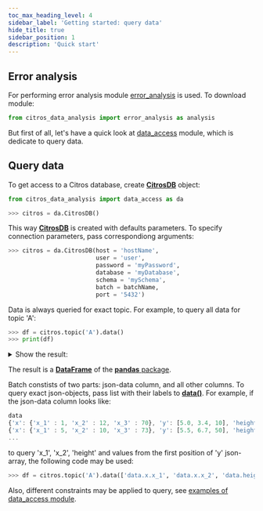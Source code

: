 ```yaml
---
toc_max_heading_level: 4
sidebar_label: 'Getting started: query data'
hide_title: true
sidebar_position: 1
description: 'Quick start'
---
```

## Error analysis

For performing error analysis module [error_analysis](../documentation/error_analysis/citros_data.md) is used. To download module:

```python
from citros_data_analysis import error_analysis as analysis
```

But first of all, let's have a quick look at [data_access](../documentation/data_access/citros_db.md) module, which is dedicate to query data.

## Query data

To get access to a Citros database, create [**CitrosDB**](../documentation/data_access/citros_db.md#citros_data_analysis.data_access.citros_db.CitrosDB) object:

```python
from citros_data_analysis import data_access as da

>>> citros = da.CitrosDB()
```
This way [**CitrosDB**](../documentation/data_access/citros_db.md#citros_data_analysis.data_access.citros_db.CitrosDB) is created with defaults parameters. To specify connection parameters, pass correspondiong arguments:

```python
>>> citros = da.CitrosDB(host = 'hostName',
                         user = 'user',
                         password = 'myPassword',
                         database = 'myDatabase',
                         schema = 'mySchema',
                         batch = batchName,
                         port = '5432')
```

Data is always queried for exact topic. For example, to query all data for topic 'A':

```python
>>> df = citros.topic('A').data()
>>> print(df)
```
<details>
    <summary>Show the result:</summary>

||sid	|rid	|time	|topic	|type	|data.x.x_1	|data.x.x_2	|data.x.x_3	|data.time	|data.time	|data.y
|--|--|--|--|--|--|--|--|--|--|--|--|
0	|3	|0	|105036927	|A	|a	|-0.080	|-0.002	|17.70	|0.3	|0.3	|[2, 28, 45]
1	|1	|0	|312751159	|A	|a	|0.000	|0.080	|154.47	|10.0	|10.0	|[15, 41, 43]
...|...|...|...|...|...|...|...|...|...|...|...
</details>

The result is a [**DataFrame**](https://pandas.pydata.org/docs/reference/api/pandas.DataFrame.html) of the [**pandas** package](https://pandas.pydata.org/).

Batch constists of two parts: json-data column, and all other columns.
To query exact json-objects, pass list with their labels to [**data()**](../documentation/data_access/citros_db.md#citros_data_analysis.data_access.citros_db.CitrosDB.data).
For example, if the json-data column looks like:

```js
data
{'x': {'x_1' : 1, 'x_2' : 12, 'x_3' : 70}, 'y': [5.0, 3.4, 10], 'height' : 12}
{'x': {'x_1' : 5, 'x_2' : 10, 'x_3' : 73}, 'y': [5.5, 6.7, 50], 'height' : 11}
...
```
to query 'x_1', 'x_2', 'height' and values from the first position of 'y' json-array, the following code may be used:
```python
>>> df = citros.topic('A').data(['data.x.x_1', 'data.x.x_2', 'data.height', 'data.y[0]'])
```

Also, different constraints may be applied to query, see [examples of data_access module](../data_access/).